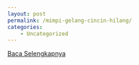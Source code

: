 ```yaml
---
layout: post
permalink: /mimpi-gelang-cincin-hilang/
categories:
    - Uncategorized
---
```


[Baca Selengkapnya](/02)